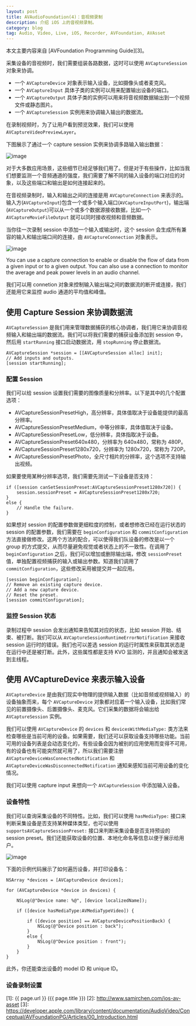 ```yaml
---
layout: post
title: AVAudioFoundation(4)：音视频录制
description: 介绍 iOS 上的音视频录制。
category: blog
tag: Audio, Video, Live, iOS, Recorder, AVFoundation, AVAsset
---
```


本文主要内容来自 [AVFoundation Programming Guide][3]。


采集设备的音视频时，我们需要组装各路数据，这时可以使用 `AVCaptureSession` 对象来协调。

- 一个 `AVCaptureDevice` 对象表示输入设备，比如摄像头或者麦克风。
- 一个 `AVCaptureInput` 具体子类的实例可以用来配置输出设备的端口。
- 一个 `AVCaptureOutput` 具体子类的实例可以用来将音视频数据输出到一个视频文件或静态图片。
- 一个 `AVCaptureSession` 实例用来协调输入输出的数据流。

在录制视频时，为了让用户看到预览效果，我们可以使用 `AVCaptureVideoPreviewLayer`。

下图展示了通过一个 capture session 实例来协调多路输入输出数据：

![image](../../images/ios-avfoundation/capture_overview.png)


对于大多数应用场景，这些细节已经足够我们用了。但是对于有些操作，比如当我们想要监测一个音频通道的强度，我们需要了解不同的输入设备的端口对应的对象，以及这些端口和输出是如何连接起来的。



在音视频录制时，输入和输出之间的连接是用 `AVCaptureConnection` 来表示的。输入方(`AVCaptureInput`)包含一个或多个输入端口(`AVCaptureInputPort`)，输出端(`AVCaptureOutput`)可以从一个或多个数据源接收数据，比如一个 `AVCaptureMovieFileOutput` 就可以同时接收视频和音频数据。


当你往一次录制 session 中添加一个输入或输出时，这个 session 会生成所有兼容的输入和输出端口间的连接，由 `AVCaptureConnection` 对象表示。


![image](../../images/ios-avfoundation/capture_detail.png)


You can use a capture connection to enable or disable the flow of data from a given input or to a given output. You can also use a connection to monitor the average and peak power levels in an audio channel.

我们可以用 connetion 对象来控制输入输出端之间的数据流的断开或连接，我们还能用它来监控 audio 通道的平均值和峰值。



## 使用 Capture Session 来协调数据流



`AVCaptureSession` 是我们用来管理数据捕获的核心协调者，我们用它来协调音视频输入和输出端的数据流。我们可以将我们需要的捕获设备添加到 session 中，然后用 `startRunning` 接口启动数据流，用 `stopRunning` 停止数据流。

```
AVCaptureSession *session = [[AVCaptureSession alloc] init];
// Add inputs and outputs.
[session startRunning];
```


### 配置 Session


我们可以给 session 设置我们需要的图像质量和分辨率。以下是其中的几个配置选项：

- AVCaptureSessionPresetHigh，高分辨率，具体值取决于设备能提供的最高分辨率。
- AVCaptureSessionPresetMedium，中等分辨率，具体值取决于设备。
- AVCaptureSessionPresetLow，低分辨率，具体指取决于设备。
- AVCaptureSessionPreset640x480，分辨率为 640x480，常称为 480P。
- AVCaptureSessionPreset1280x720，分辨率为 1280x720，常称为 720P。
- AVCaptureSessionPresetPhoto，全尺寸相片的分辨率，这个选项不支持输出视频。


如果要使用某种分辨率选项，我们需要先测试一下设备是否支持：


```
if ([session canSetSessionPreset:AVCaptureSessionPreset1280x720]) {
    session.sessionPreset = AVCaptureSessionPreset1280x720;
}
else {
    // Handle the failure.
}
```



如果想对 session 的配置参数做更细粒度的控制，或者想修改已经在运行状态的 session 的配置参数，我们需要在 `beginConfiguration` 和 `commitConfiguration` 方法直接做修改。这两个方法的配合，可以使得我们队设备的修改是以一个 group 的方式提交，从而尽量避免视觉或者状态上的不一致性。在调用了 `beginConfiguration` 之后，我们可以增加或删除输出端，修改 `sessionPreset` 值，单独配置视频捕获的输入或输出参数。知道我们调用了 `commitConfiguration`，这些修改采用被提交并一起应用。


```
[session beginConfiguration];
// Remove an existing capture device.
// Add a new capture device.
// Reset the preset.
[session commitConfiguration];
```


### 监控 Session 状态


录制过程中 session 会发出通知来告知其对应的状态，比如 session 开始、结束、被打断。我们可以从 `AVCaptureSessionRuntimeErrorNotification` 来接收 session 运行时的错误。我们也可以差选 session 的运行时属性来获取其状态是在运行中还是被打断。此外，这些属性都是支持 KVO 监测的，并且通知会被发送到主线程。



## 使用 AVCaptureDevice 来表示输入设备


`AVCaptureDevice` 是由我们现实中物理的提供输入数据（比如音频或视频输入）的设备抽象而来，每个 `AVCaptureDevice` 对象都对应着一个输入设备，比如我们常见的前置摄像头、后置摄像头、麦克风。它们采集的数据将会输出给 `AVCaptureSession` 实例。

我们可以使用 `AVCaptureDevice` 的 `devices` 和 `devicesWithMediaType:` 类方法来检查哪些是当前可用的设备。如果需要，我们还可以获取设备支持哪些功能。当前可用的设备列表是会动态变化的，有些设备会因为被别的应用使用而变得不可用，有的设备也有可能突然就可用了，所以我们需要注册 `AVCaptureDeviceWasConnectedNotification` 和 `AVCaptureDeviceWasDisconnectedNotification` 通知来感知当前可用设备的变化情况。

我们可以使用 capture input 来想向一个 `AVCaptureSession` 中添加输入设备。


### 设备特性


我们可以查询采集设备的不同特性。比如，我们可以使用 `hasMediaType:` 接口来判断采集设备是否支持某种媒体类型，也可以使用 `supportsAVCaptureSessionPreset:` 接口来判断采集设备是否支持预设的 session preset。我们还能获取设备的位置、本地化命名等信息以便于展示给用户。


![image](../../images/ios-avfoundation/cameras.png)

下面的示例代码展示了如何遍历设备，并打印设备名：

```
NSArray *devices = [AVCaptureDevice devices];
 
for (AVCaptureDevice *device in devices) {
 
    NSLog(@"Device name: %@", [device localizedName]);
 
    if ([device hasMediaType:AVMediaTypeVideo]) {
 
        if ([device position] == AVCaptureDevicePositionBack) {
            NSLog(@"Device position : back");
        }
        else {
            NSLog(@"Device position : front");
        }
    }
}
```

此外，你还能查出设备的 model ID 和 unique ID。


### 设备录制设置








[SamirChen]: http://www.samirchen.com "SamirChen"
[1]: {{ page.url }} ({{ page.title }})
[2]: http://www.samirchen.com/ios-av-asset
[3]: https://developer.apple.com/library/content/documentation/AudioVideo/Conceptual/AVFoundationPG/Articles/00_Introduction.html